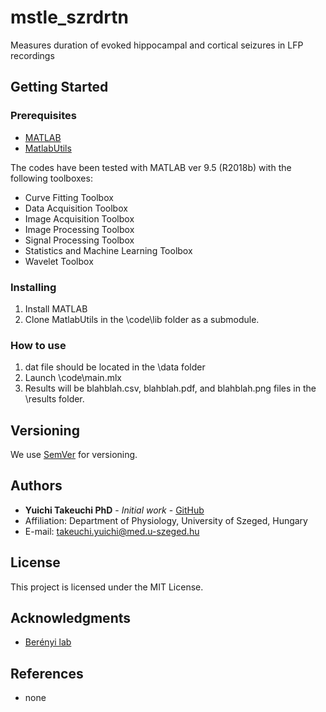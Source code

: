 # mstle_szrdrtn
Measures duration of evoked hippocampal and cortical seizures in LFP recordings

## Getting Started

### Prerequisites
- [MATLAB](https://www.mathworks.com/products/matlab.html)
- [MatlabUtils](https://github.com/yuichi-takeuchi/MatlabUtils)

The codes have been tested with MATLAB ver 9.5 (R2018b) with the following toolboxes:
- Curve Fitting Toolbox
- Data Acquisition Toolbox
- Image Acquisition Toolbox
- Image Processing Toolbox
- Signal Processing Toolbox
- Statistics and Machine Learning Toolbox
- Wavelet Toolbox

### Installing
1. Install MATLAB
2. Clone MatlabUtils in the \code\lib folder as a submodule.

### How to use
1. dat file should be located in the \data folder
2. Launch \code\main.mlx
3. Results will be blahblah.csv, blahblah.pdf, and blahblah.png files in the \results folder.

## Versioning
We use [SemVer](http://semver.org/) for versioning.

## Authors
- **Yuichi Takeuchi PhD** - *Initial work* - [GitHub](https://github.com/yuichi-takeuchi)
- Affiliation: Department of Physiology, University of Szeged, Hungary
- E-mail: takeuchi.yuichi@med.u-szeged.hu

## License
This project is licensed under the MIT License.

## Acknowledgments
- [Berényi lab](http://www.berenyilab.com/)

## References
- none
